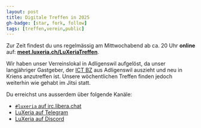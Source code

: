 ```yaml
---
layout: post
title: Digitale Treffen in 2025
gh-badge: [star, fork, follow]
tags: [treffen,verein,public]
---
```


Zur Zeit findest du uns regelmässig am Mittwochabend ab ca. 20 Uhr **online** auf: **[meet.luxeria.ch/LuXeriaTreffen](https://meet.luxeria.ch/LuXeriaTreffen)**. 

Wir haben unser Verreinslokal in Adligenswil aufgelöst, da unser langjähriger
Gastgeber, der [ICT BZ](https://www.ict-bz.ch/) aus Adligenswil auszieht
und neu in Kriens anzutreffen ist. Unsere wöchentlichen Treffen finden jedoch
weiterhin wie gehabt im Jitsi statt.

Du erreichst uns ausserdem über folgende Kanäle:

<ul>
  <li>
    <a href="https://kiwiirc.com/client/irc.libera.chat/?theme=cli#luxeria">
      <code>#luxeria</code> auf irc.libera.chat
    </a>
  </li>
  <li>
    <a href="https://t.me/luxeria_irc">
      LuXeria auf Telegram
    </a>
  </li>
    <li>
    <a href="https://discord.gg/SJwwnu4V8y">
      LuXeria auf Discord
    </a>
  </li>
</ul>